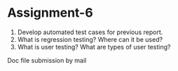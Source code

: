 # Assignment-6
1. Develop automated test cases for previous report.
2. What is regression testing? Where can it be used?
3. What is user testing? What are types of user testing?

Doc file submission by mail
